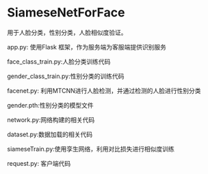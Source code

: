 # SiameseNetForFace
用于人脸分类，性别分类，人脸相似度验证。

app.py: 使用Flask 框架，作为服务端为客服端提供识别服务

face_class_train.py:人脸分类训练代码

gender_class_train.py:性别分类的训练代码

facenet.py: 利用MTCNN进行人脸检测，并通过检测的人脸进行性别分类

gender.pth:性别分类的模型文件

network.py:网络构建的相关代码

dataset.py:数据加载的相关代码

siameseTrain.py:使用孪生网络，利用对比损失进行相似度训练

request.py: 客户端代码
